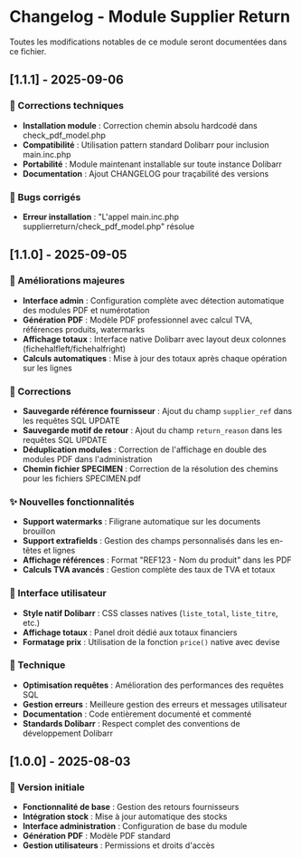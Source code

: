 # Changelog - Module Supplier Return

Toutes les modifications notables de ce module seront documentées dans ce fichier.

## [1.1.1] - 2025-09-06

### 🔧 Corrections techniques
- **Installation module** : Correction chemin absolu hardcodé dans check_pdf_model.php
- **Compatibilité** : Utilisation pattern standard Dolibarr pour inclusion main.inc.php
- **Portabilité** : Module maintenant installable sur toute instance Dolibarr
- **Documentation** : Ajout CHANGELOG pour traçabilité des versions

### 🐛 Bugs corrigés
- **Erreur installation** : "L'appel main.inc.php supplierreturn/check_pdf_model.php" résolue

## [1.1.0] - 2025-09-05

### 🔧 Améliorations majeures
- **Interface admin** : Configuration complète avec détection automatique des modules PDF et numérotation
- **Génération PDF** : Modèle PDF professionnel avec calcul TVA, références produits, watermarks
- **Affichage totaux** : Interface native Dolibarr avec layout deux colonnes (fichehalfleft/fichehalfright)
- **Calculs automatiques** : Mise à jour des totaux après chaque opération sur les lignes

### 🐛 Corrections
- **Sauvegarde référence fournisseur** : Ajout du champ `supplier_ref` dans les requêtes SQL UPDATE
- **Sauvegarde motif de retour** : Ajout du champ `return_reason` dans les requêtes SQL UPDATE
- **Déduplication modules** : Correction de l'affichage en double des modules PDF dans l'administration
- **Chemin fichier SPECIMEN** : Correction de la résolution des chemins pour les fichiers SPECIMEN.pdf

### ✨ Nouvelles fonctionnalités
- **Support watermarks** : Filigrane automatique sur les documents brouillon
- **Support extrafields** : Gestion des champs personnalisés dans les en-têtes et lignes
- **Affichage références** : Format "REF123 - Nom du produit" dans les PDF
- **Calculs TVA avancés** : Gestion complète des taux de TVA et totaux

### 🎨 Interface utilisateur
- **Style natif Dolibarr** : CSS classes natives (`liste_total`, `liste_titre`, etc.)
- **Affichage totaux** : Panel droit dédié aux totaux financiers
- **Formatage prix** : Utilisation de la fonction `price()` native avec devise

### 🔧 Technique
- **Optimisation requêtes** : Amélioration des performances des requêtes SQL
- **Gestion erreurs** : Meilleure gestion des erreurs et messages utilisateur
- **Documentation** : Code entièrement documenté et commenté
- **Standards Dolibarr** : Respect complet des conventions de développement Dolibarr

## [1.0.0] - 2025-08-03

### 🎉 Version initiale
- **Fonctionnalité de base** : Gestion des retours fournisseurs
- **Intégration stock** : Mise à jour automatique des stocks
- **Interface administration** : Configuration de base du module
- **Génération PDF** : Modèle PDF standard
- **Gestion utilisateurs** : Permissions et droits d'accès